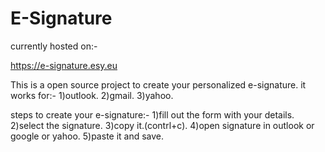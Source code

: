 # E-Signature

currently hosted on:-

https://e-signature.esy.eu

This is a open source project to create your personalized e-signature.
it works for:-
1)outlook.
2)gmail.
3)yahoo.

steps to create your e-signature:-
1)fill out the form with your details.
2)select the signature.
3)copy it.(contrl+c).
4)open signature in outlook or google or yahoo.
5)paste it and save.
